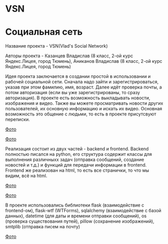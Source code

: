 # VSN
# Социальная сеть
Название проекта - VSN(Vlad's Social Network)

Авторы проекта - Казанцев Владислав (8 класс, 2-ой курс Яндекс.Лицея, город Тюмень), Аниканов Владислав (8 класс, 2-ой курс Яндекс.Лицея, город Тюмень)

Идея проекта заключается в создании простой в использовании и рабочей социальной сети. Сначала надо зайти и зарегистрироваться, указав при этом фамилию, имя, возраст. Далее идёт проверка почты, а потом авторизация (если вы уже зарегистрированы, то сразу авторизация). В проекте есть возможность выкладывать новости, изображения и видео. Также вы можете просматривать новости других пользователей, их основную информацию и искать их видео. Основная возможность это общение с людьми, то есть в проекте присутсвуют переписки.

[Фото](https://github.com/Vlad-2005-lab/VHS/raw/master/photos/photo1.png)

[Фото](https://github.com/Vlad-2005-lab/VHS/raw/master/photos/photo2.png)


Реализация состоит из двух частей - backend и frontend. Backend полностью писался на python, его структура содержит классы для выполнения различныхх задач (отправка сообщений, создание новостей и т.д.) и функций для передачи информации в frontend. Frontend же реализован на html, то есть все странички, то что мы видим, всё на html.

[Фото](https://github.com/Vlad-2005-lab/VHS/raw/master/photos/photo3.png)

[Фото](https://github.com/Vlad-2005-lab/VHS/raw/master/photos/photo4.png)


В проекте использовались библиотеки flask (взаимодействие с frontend-ом), flask-wtf (WTForms), sqlalchemy (взаимодействие с базой данных), datetime (для даты и времени отправки сообщений), os (проверка существования путей), pillow (сохранение изображений), smtplib (отправка писем на почту)

[Фото](https://github.com/Vlad-2005-lab/VHS/raw/master/photos/photo5.png)
